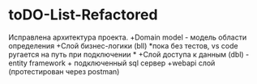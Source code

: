 # toDO-List-Refactored
Исправлена архитектура проекта. 
+Domain model - модель области определения 
+Слой бизнес-логики (bll) *пока без тестов, vs code ругается на путь при подключении * 
+Слой доступа к данным (dbl) - entity framework + подключенный sql сервер 
+webapi слой (протестирован через postman)
